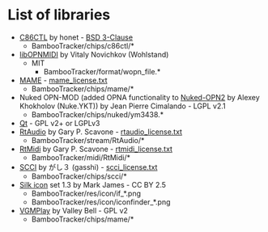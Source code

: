 # List of libraries
- [C86CTL](https://github.com/honet/c86ctl) by honet - [BSD 3-Clause](./c86ctl_lisence.txt)
  - BambooTracker/chips/c86ctl/*
- [libOPNMIDI](https://github.com/Wohlstand/libOPNMIDI) by Vitaly Novichkov (Wohlstand)
  - MIT
    - BambooTracker/format/wopn_file.*
- [MAME](https://github.com/mamedev/mame) - [mame_license.txt](./mame_license.txt)
  - BambooTracker/chips/mame/*
- Nuked OPN-MOD (added OPNA functionality to [Nuked-OPN2](https://github.com/nukeykt/Nuked-OPN2) by Alexey Khokholov (Nuke.YKT)) by Jean Pierre Cimalando - LGPL v2.1
  - BambooTracker/chips/nuked/ym3438.*
- [Qt](https://www.qt.io/) - GPL v2+ or LGPLv3
- [RtAudio](http://www.music.mcgill.ca/~gary/rtaudio/) by Gary P. Scavone - [rtaudio_license.txt](./rtaudio_license.txt)
  - BambooTracker/stream/RtAudio/*
- [RtMidi](https://github.com/Wohlstand/rtmidi) by Gary P. Scavone - [rtmidi_license.txt](./rtmidi_license.txt)
  - BambooTracker/midi/RtMidi/*
- [SCCI](http://www.pyonpyon.jp/~gasshi/fm/scci.html) by がし３ (gasshi) - [scci_license.txt](./scci_license.txt)
  - BambooTracker/chips/scci/*
- [Silk icon](https://www.iconfinder.com/iconsets/silk2) set 1.3 by Mark James - CC BY 2.5
  - BambooTracker/res/icon/if_*.png
  - BambooTracker/res/icon/iconfinder_*.png
- [VGMPlay](https://github.com/vgmrips/vgmplay) by Valley Bell - GPL v2
  - BambooTracker/chips/mame/*
